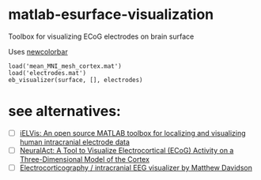 # matlab-esurface-visualization
Toolbox for visualizing ECoG electrodes on brain surface

Uses [newcolorbar](https://nl.mathworks.com/matlabcentral/fileexchange/52505-newcolorbar--multiple-colormaps-in-the-same-axes?focused=3893317&tab=function&requestedDomain=true )

```
load('mean_MNI_mesh_cortex.mat')
load('electrodes.mat')
eb_visualizer(surface, [], electrodes)
```

# see alternatives:
- [ ] [iELVis: An open source MATLAB toolbox for localizing and visualizing human intracranial electrode data](https://www.sciencedirect.com/science/article/pii/S0165027017300365?via%3Dihub)
- [ ] [NeuralAct: A Tool to Visualize Electrocortical (ECoG) Activity on a Three-Dimensional Model of the Cortex](https://www.ncbi.nlm.nih.gov/pmc/articles/PMC5580037/)
- [ ] [Electrocorticography / intracranial EEG visualizer by Matthew Davidson](https://www.mathworks.com/matlabcentral/fileexchange/35496-electrocorticography-intracranial-eeg-visualizer)
